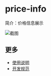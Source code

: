 # price-info

简介：价格信息展示

![截图](https://img.alicdn.com/tfs/TB1Z6GPgOqAXuNjy1XdXXaYcVXa-2632-1226.png)

## 更多

* [使用说明](http://gitlab.alibaba-inc.com/ice/notes/issues/830)
* [开发规范](http://gitlab.alibaba-inc.com/ice/notes/issues/830)
